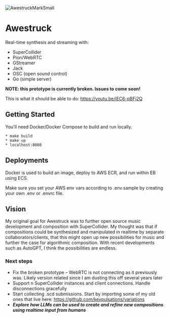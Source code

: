 ![AwestruckMarkSmall](https://user-images.githubusercontent.com/1250151/235605837-62579f30-4ad2-485a-a9dc-2c348ca4369f.png)

# Awestruck
Real-time synthesis and streaming with:
* SuperCollider
* Pion/WebRTC
* GStreamer
* Jack
* OSC (open sound control)
* Go (simple server)

**NOTE: this prototype is currently broken. Issues to come soon!**

This is what it should be able to do: https://youtu.be/iEC6-pBFj2Q

## Getting Started
You'll need Docker/Docker Compose to build and run locally.

```
* make build
* make up
* localhost:8080
```

## Deployments
Docker is used to build an image, deploy to AWS ECR, and run within EB using ECS.

Make sure you set your AWS env vars according to .env.sample by creating your own .env or .envrc file.


## Vision
My original goal for Awestruck was to further open source music development and composition with SuperCollider. My thought was that if compositions could be synthesized and manipulated in realtime by separate collaborators/clients, that this might open up new possibilities for music and further the case for algorithmic composition. With recent developments such as AutoGPT, I think the possibilities are endless.

### Next steps
* Fix the broken prototype – WebRTC is not connecting as it previously was. Likely version related since I am dusting this off several years later
* Support n SuperCollider instances and client connections. Handle disconnections gracefully
* Start collecting .scd submissions. Start by importing some of my old ones that live here: https://github.com/keypulsations/variations
* ***Explore how LLMs can be used to create and refine new compositions using realtime input from humans***
